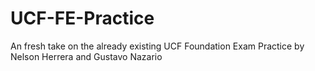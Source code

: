 # UCF-FE-Practice
An fresh take on the already existing UCF Foundation Exam Practice
by Nelson Herrera and Gustavo Nazario
